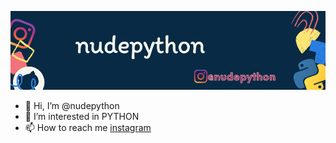 [![NudePython's GitHub Banner](GitHubHeader.png)]([https://www.instagram.com/nudepython/])


- 👋 Hi, I’m @nudepython
- 👀 I’m interested in PYTHON
- 📫 How to reach me [instagram](https://www.instagram.com/nudepython/)

<!---
nudepython/nudepython is a ✨ special ✨ repository because its `README.md` (this file) appears on your GitHub profile.
You can click the Preview link to take a look at your changes.
--->
